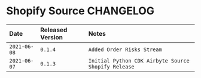 # Shopify Source CHANGELOG

| Date | Released Version | Notes |
| :--- | :--- | :--- |
| `2021-06-08` | `0.1.4` | `Added Order Risks Stream` |
| `2021-06-07` | `0.1.3` | `Initial Python CDK Airbyte Source Shopify Release` |


